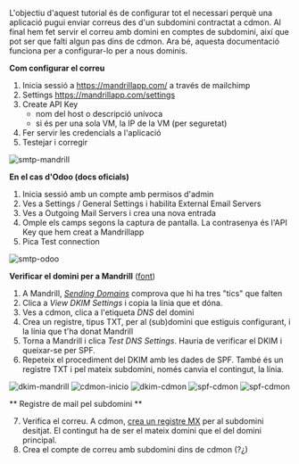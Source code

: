 L'objectiu d'aquest tutorial és de configurar tot el necessari perquè una aplicació pugui enviar correus des d'un subdomini contractat a cdmon. Al final hem fet servir el correu amb domini en comptes de subdomini, així que pot ser que falti algun pas dins de cdmon. Ara bé, aquesta documentació funciona per a configurar-lo per a nous dominis.

**Com configurar el correu**

1. Inicia sessió a https://mandrillapp.com/ a través de mailchimp
2. Settings https://mandrillapp.com/settings
3. Create API Key
    * nom del host o descripció unívoca
    * si és per una sola VM, la IP de la VM (per seguretat)
4. Fer servir les credencials a l'aplicació
5. Testejar i corregir

![smtp-mandrill](https://trello-attachments.s3.amazonaws.com/5ba263b6542ddf55e313f2b3/5c910535f97b3b6e51dd6408/c15d6deea41147099c0cafad60adbdaa/imatge.png)

**En el cas d'Odoo (docs oficials)**

1. Inicia sessió amb un compte amb permisos d'admin
2. Ves a Settings / General Settings i habilita External Email Servers
3. Ves a Outgoing Mail Servers i crea una nova entrada
4. Omple els camps segons la captura de pantalla. La contrasenya és l'API Key que hem creat a Mandrillapp
5. Pica Test connection

![smtp-odoo](https://trello-attachments.s3.amazonaws.com/5c910535f97b3b6e51dd6408/946x653/77ae655bd4083e862c1a6a28635e99fd/imatge.png)

**Verificar el domini per a Mandrill** ([font](https://mandrill.zendesk.com/hc/en-us/articles/205582247-About-Domain-Verification))

1. A Mandrill, _[Sending Domains](https://mandrillapp.com/settings/sending-domains)_ comprova que  hi ha tres "tics" que falten
2. Clica a _View DKIM Settings_ i copia la línia que et dóna.
3. Ves a cdmon, clica a l'etiqueta _DNS_ del domini
4. Crea un registre, tipus TXT, per al (sub)domini que estiguis configurant, i la línia que t'ha donat Mandrill
5. Torna a Mandrill i clica _Test DNS Settings_. Hauria de verificar el DKIM i queixar-se per SPF.
6. Repeteix el procediment del DKIM amb les dades de SPF. També és un registre TXT i pel mateix subdomini, només canvia el contingut, la línia.

![dkim-mandrill](https://trello-attachments.s3.amazonaws.com/5c910535f97b3b6e51dd6408/940x246/c00f086111d5a659dbc4205d74a0f853/cargar_el_27_3_2019_a_las_9_05_54.png)
![cdmon-inicio](https://trello-attachments.s3.amazonaws.com/5ba263b6542ddf55e313f2b3/5c910535f97b3b6e51dd6408/0ad4acf293ce7bbb89148f4754f30bd3/imatge.png)
![dkim-cdmon](https://trello-attachments.s3.amazonaws.com/5ba263b6542ddf55e313f2b3/5c910535f97b3b6e51dd6408/cb42589ba4d2cf79f7633bca7ab95b88/imatge.png)
![spf-cdmon](https://trello-attachments.s3.amazonaws.com/5c910535f97b3b6e51dd6408/940x233/76e0e98d13899fe3bf2aa973039560c4/imatge.png)
![spf-cdmon](https://trello-attachments.s3.amazonaws.com/5ba263b6542ddf55e313f2b3/5c910535f97b3b6e51dd6408/3cada7e7dc7bcbe5545e464551328910/imatge.png)

** Registre de mail pel subdomini **

7. Verifica el correu. A cdmon, [crea un registre MX](https://ticket.cdmon.com/es/support/solutions/articles/7000006119-c%c3%b3mo-configurar-el-registro-de-correo-o-registro-mx) per al subdomini desitjat. El contingut ha de ser el mateix domini que el del domini principal.
8. Crea el compte de correu amb subdomini dins de cdmon (?¿)